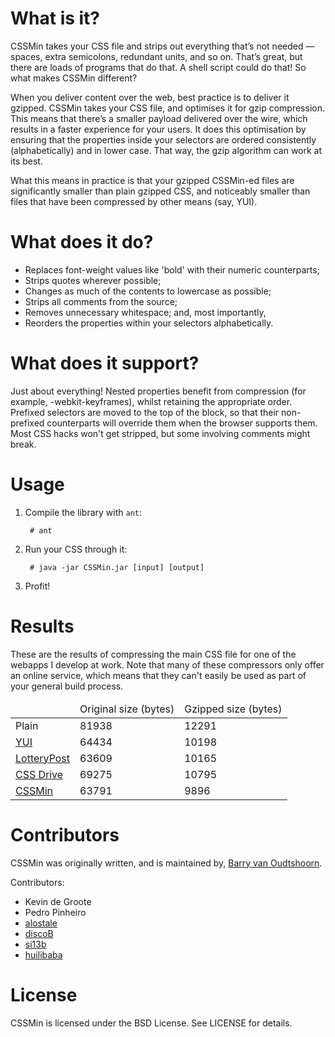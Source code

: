 # What is it? #

CSSMin takes your CSS file and strips out everything that’s not needed — spaces, extra semicolons, redundant units, and so on. That’s great, but there are loads of programs that do that. A shell script could do that! So what makes CSSMin different?

When you deliver content over the web, best practice is to deliver it gzipped. CSSMin takes your CSS file, and optimises it for gzip compression. This means that there’s a smaller payload delivered over the wire, which results in a faster experience for your users. It does this optimisation by ensuring that the properties inside your selectors are ordered consistently (alphabetically) and in lower case. That way, the gzip algorithm can work at its best.

What this means in practice is that your gzipped CSSMin-ed files are significantly smaller than plain gzipped CSS, and noticeably smaller than files that have been compressed by other means (say, YUI).

# What does it do? #

* Replaces font-weight values like 'bold' with their numeric counterparts;
* Strips quotes wherever possible;
* Changes as much of the contents to lowercase as possible;
* Strips all comments from the source;
* Removes unnecessary whitespace; and, most importantly,
* Reorders the properties within your selectors alphabetically.

# What does it support? #

Just about everything! Nested properties benefit from compression (for example, -webkit-keyframes), whilst retaining the appropriate order. Prefixed selectors are moved to the top of the block, so that their non-prefixed counterparts will override them when the browser supports them. Most CSS hacks won't get stripped, but some involving comments might break.

# Usage #

1. Compile the library with `ant`:

		# ant

2. Run your CSS through it:

		# java -jar CSSMin.jar [input] [output]

3. Profit!

# Results #

These are the results of compressing the main CSS file for one of the webapps I develop at work. Note that many of these compressors only offer an online service, which means that they can't easily be used as part of your general build process.

<table>
	<thead>
		<tr>
			<td>&nbsp;</td>
			<td>Original size (bytes)</td>
			<td>Gzipped size (bytes)</td>
		</tr>
	</thead>
	<tbody>
		<tr>
			<td>Plain</td>
			<td>81938</td>
			<td>12291</td>
		</tr>
		<tr>
			<td><a href="http://developer.yahoo.com/yui/compressor/">YUI</a></td>
			<td>64434</td>
			<td>10198</td>
		</tr>
		<tr>
			<td><a href="http://www.lotterypost.com/css-compress.aspx">LotteryPost</a></td>
			<td>63609</td>
			<td>10165</td>
		</tr>
		<tr>
			<td><a href="http://www.cssdrive.com/compressor/compress_advanced.php">CSS Drive</a></td>
			<td>69275</td>
			<td>10795</td>
		</tr>
		<tr>
			<td><a href="https://github.com/barryvan/CSSMin">CSSMin</a></td>
			<td>63791</td>
			<td>9896</td>
		</tr>
	</tbody>
</table>

# Contributors #

CSSMin was originally written, and is maintained by, [Barry van Oudtshoorn](http://www.barryvan.com.au).

Contributors:

* Kevin de Groote
* Pedro Pinheiro
* [alostale](https://github.com/alostale)
* [discoB](https://github.com/discoB)
* [si13b](https://github.com/si13b)
* [huilibaba](https://github.com/huilibaba)

# License #

CSSMin is licensed under the BSD License. See LICENSE for details.
